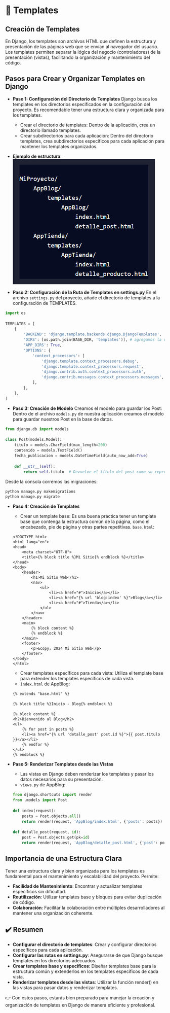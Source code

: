 # 🎯 Templates

## Creación de Templates
En Django, los templates son archivos HTML que definen la estructura y presentación de las páginas web que se envían al navegador del usuario. Los templates permiten separar la lógica del negocio (controladores) de la presentación (vistas), facilitando la organización y mantenimiento del código.

## Pasos para Crear y Organizar Templates en Django

- **Paso 1: Configuración del Directorio de Templates**
Django busca los templates en los directorios especificados en la configuración del proyecto. Es recomendable tener una estructura clara y organizada para los templates.
    - Crear el directorio de templates: Dentro de la aplicación, crea un directorio llamado templates.
    - Crear subdirectorios para cada aplicación: Dentro del directorio templates, crea subdirectorios específicos para cada aplicación para mantener los templates organizados.

- **Ejemplo de estructura**: 
![alt text](image.png)

- **Paso 2: Configuración de la Ruta de Templates en settings.py**
En el archivo `settings.py` del proyecto, añade el directorio de templates a la configuración de TEMPLATES.

```python  
import os

TEMPLATES = [
    {
        'BACKEND': 'django.template.backends.django.DjangoTemplates',
        'DIRS': [os.path.join(BASE_DIR, 'templates')], # agregamos la ubicación de los templates
        'APP_DIRS': True,
        'OPTIONS': {
            'context_processors': [
                'django.template.context_processors.debug',
                'django.template.context_processors.request',
                'django.contrib.auth.context_processors.auth',
                'django.contrib.messages.context_processors.messages',
            ],
        },
    },
]
```

- **Paso 3: Creación de Modelo**
Creamos el modelo para guardar los Post: Dentro de el archivo `models.py` de nuestra aplicación creamos el modelo para guardar nuestros Post en la base de datos.

```python
from django.db import models

class Post(models.Model):
    titulo = models.CharField(max_length=200)
    contenido = models.TextField()
    fecha_publicacion = models.DateTimeField(auto_now_add=True)

    def __str__(self):
        return self.titulo  # Devuelve el título del post como su representación en cadena
```

Desde la consola corremos las migraciones: 
```bash
python manage.py makemigrations
python manage.py migrate
```

- **Paso 4: Creación de Templates**
    - Crear un template base: Es una buena práctica tener un template base que contenga la estructura común de la página, como el encabezado, pie de página y otras partes repetitivas.
    `base.html`:
    ```
    <!DOCTYPE html>
    <html lang="en">
    <head>
        <meta charset="UTF-8">
        <title>{% block title %}Mi Sitio{% endblock %}</title>
    </head>
    <body>
        <header>
            <h1>Mi Sitio Web</h1>
            <nav>
                <ul>
                    <li><a href="#">Inicio</a></li>
                    <li><a href="{% url 'blog:index' %}">Blog</a></li>
                    <li><a href="#">Tienda</a></li>
                </ul>
            </nav>
        </header>
        <main>
            {% block content %}
            {% endblock %}
        </main>
        <footer>
            <p>&copy; 2024 Mi Sitio Web</p>
        </footer>
    </body>
    </html>
    ```

    - Crear templates específicos para cada vista: Utiliza el template base para extender los templates específicos de cada vista.
    - `index.html` de AppBlog:
    ```
    {% extends "base.html" %}

    {% block title %}Inicio - Blog{% endblock %}

    {% block content %}
    <h2>Bienvenido al Blog</h2>
    <ul>
        {% for post in posts %}
        <li><a href="{% url 'detalle_post' post.id %}">{{ post.titulo }}</a></li>
        {% endfor %}
    </ul>
    {% endblock %}
    ```

- **Paso 5: Renderizar Templates desde las Vistas**
    - Las vistas en Django deben renderizar los templates y pasar los datos necesarios para su presentación.
    - `views.py` de AppBlog:
    ```python
    from django.shortcuts import render
    from .models import Post

    def index(request):
        posts = Post.objects.all()
        return render(request, 'AppBlog/index.html', {'posts': posts})

    def detalle_post(request, id):
        post = Post.objects.get(pk=id)
        return render(request, 'AppBlog/detalle_post.html', {'post': post})
    ```

## Importancia de una Estructura Clara
Tener una estructura clara y bien organizada para los templates es fundamental para el mantenimiento y escalabilidad del proyecto. Permite:
- **Facilidad de Mantenimiento**: Encontrar y actualizar templates específicos sin dificultad.
- **Reutilización**: Utilizar templates base y bloques para evitar duplicación de código.
- **Colaboración**: Facilitar la colaboración entre múltiples desarrolladores al mantener una organización coherente.

## ✔️ Resumen
- **Configurar el directorio de templates**: Crear y configurar directorios específicos para cada aplicación.
- **Configurar las rutas en settings.py**: Asegurarse de que Django busque templates en los directorios adecuados.
- **Crear templates base y específicos**: Diseñar templates base para la estructura común y extenderlos en los templates específicos de cada vista.
- **Renderizar templates desde las vistas**: Utilizar la función render() en las vistas para pasar datos y renderizar templates.

👉 Con estos pasos, estarás bien preparado para manejar la creación y organización de templates en Django de manera eficiente y profesional.

